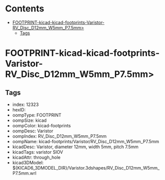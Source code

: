 



Contents
========

* [FOOTPRINT-kicad-kicad-footprints-Varistor-RV_Disc_D12mm_W5mm_P7.5mm>](#footprint-kicad-kicad-footprints-varistor-rv_disc_d12mm_w5mm_p75mm)
	* [Tags](#tags)

# FOOTPRINT-kicad-kicad-footprints-Varistor-RV_Disc_D12mm_W5mm_P7.5mm>

## Tags

- index: 12323
- hexID: 
- oompType: FOOTPRINT
- oompSize: kicad
- oompColor: kicad-footprints
- oompDesc: Varistor
- oompIndex: RV_Disc_D12mm_W5mm_P7.5mm
- oompName: kicad-footprints/Varistor/RV_Disc_D12mm_W5mm_P7.5mm
- kicadDesc: Varistor, diameter 12mm, width 5mm, pitch 7.5mm
- kicadTags: varistor SIOV
- kicadAttr: through_hole
- kicad3DModel: ${KICAD6_3DMODEL_DIR}/Varistor.3dshapes/RV_Disc_D12mm_W5mm_P7.5mm.wrl
